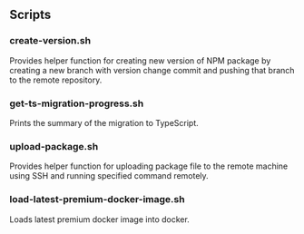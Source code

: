 ## Scripts

### create-version.sh

Provides helper function for creating new version of NPM package by creating a new branch with version change commit and pushing that branch to the remote repository.

### get-ts-migration-progress.sh

Prints the summary of the migration to TypeScript.

### upload-package.sh

Provides helper function for uploading package file to the remote machine using SSH and running specified command remotely.

### load-latest-premium-docker-image.sh

Loads latest premium docker image into docker.
